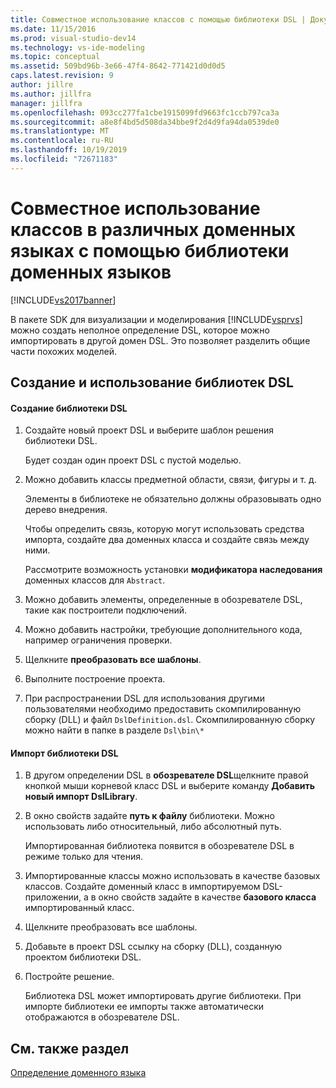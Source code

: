 ```yaml
---
title: Совместное использование классов с помощью библиотеки DSL | Документация Майкрософт
ms.date: 11/15/2016
ms.prod: visual-studio-dev14
ms.technology: vs-ide-modeling
ms.topic: conceptual
ms.assetid: 509bd96b-3e66-47f4-8642-771421d0d0d5
caps.latest.revision: 9
author: jillre
ms.author: jillfra
manager: jillfra
ms.openlocfilehash: 093cc277fa1cbe1915099fd9663fc1ccb797ca3a
ms.sourcegitcommit: a8e8f4bd5d508da34bbe9f2d4d9fa94da0539de0
ms.translationtype: MT
ms.contentlocale: ru-RU
ms.lasthandoff: 10/19/2019
ms.locfileid: "72671183"
---
```

# <a name="sharing-classes-between-dsls-by-using-a-dsl-library"></a>Совместное использование классов в различных доменных языках с помощью библиотеки доменных языков
[!INCLUDE[vs2017banner](../includes/vs2017banner.md)]

В пакете SDK для визуализации и моделирования [!INCLUDE[vsprvs](../includes/vsprvs-md.md)] можно создать неполное определение DSL, которое можно импортировать в другой домен DSL. Это позволяет разделить общие части похожих моделей.

## <a name="creating-and-using-dsl-libraries"></a>Создание и использование библиотек DSL

#### <a name="to-create-a-dsl-library"></a>Создание библиотеки DSL

1. Создайте новый проект DSL и выберите шаблон решения библиотеки DSL.

     Будет создан один проект DSL с пустой моделью.

2. Можно добавить классы предметной области, связи, фигуры и т. д.

     Элементы в библиотеке не обязательно должны образовывать одно дерево внедрения.

     Чтобы определить связь, которую могут использовать средства импорта, создайте два доменных класса и создайте связь между ними.

     Рассмотрите возможность установки **модификатора наследования** доменных классов для `Abstract`.

3. Можно добавить элементы, определенные в обозревателе DSL, такие как построители подключений.

4. Можно добавить настройки, требующие дополнительного кода, например ограничения проверки.

5. Щелкните **преобразовать все шаблоны**.

6. Выполните построение проекта.

7. При распространении DSL для использования другими пользователями необходимо предоставить скомпилированную сборку (DLL) и файл `DslDefinition.dsl`. Скомпилированную сборку можно найти в папке в разделе `Dsl\bin\*`

#### <a name="to-import-a-dsl-library"></a>Импорт библиотеки DSL

1. В другом определении DSL в **обозревателе DSL**щелкните правой кнопкой мыши корневой класс DSL и выберите команду **Добавить новый импорт DslLibrary**.

2. В окно свойств задайте **путь к файлу** библиотеки. Можно использовать либо относительный, либо абсолютный путь.

    Импортированная библиотека появится в обозревателе DSL в режиме только для чтения.

3. Импортированные классы можно использовать в качестве базовых классов. Создайте доменный класс в импортируемом DSL-приложении, а в окно свойств задайте в качестве **базового класса** импортированный класс.

4. Щелкните преобразовать все шаблоны.

5. Добавьте в проект DSL ссылку на сборку (DLL), созданную проектом библиотеки DSL.

6. Постройте решение.

   Библиотека DSL может импортировать другие библиотеки. При импорте библиотеки ее импорты также автоматически отображаются в обозревателе DSL.

## <a name="see-also"></a>См. также раздел
 [Определение доменного языка](../modeling/how-to-define-a-domain-specific-language.md)
